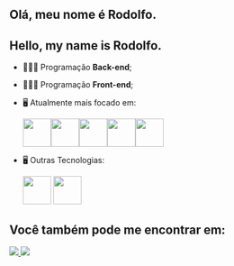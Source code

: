 ## Olá, meu nome é Rodolfo.
## Hello, my name is Rodolfo.

- 👨🏻‍💻 Programação **Back-end**;
- 👨🏻‍💻 Programação **Front-end**;
- 🖥️ Atualmente mais focado em:
  
  <div style='display: flex;'>
  <img width='50' height='50' src="https://cdn.jsdelivr.net/gh/devicons/devicon/icons/python/python-original.svg" />

  <img  width='50' height='50' src="https://cdn.jsdelivr.net/gh/devicons/devicon/icons/django/django-plain.svg" />
  
  <img width='50' height='50' src="https://cdn.jsdelivr.net/gh/devicons/devicon/icons/html5/html5-original.svg" />

  <img width='50' height='50' src="https://cdn.jsdelivr.net/gh/devicons/devicon/icons/css3/css3-original.svg" />

  <img width='50' height='50' src="https://cdn.jsdelivr.net/gh/devicons/devicon/icons/javascript/javascript-original.svg" />
  </div>
  

- 🖥️ Outras Tecnologias:

  <img  width='50' height='50' src="https://cdn.jsdelivr.net/gh/devicons/devicon/icons/sqlite/sqlite-original.svg" />
  
  <img width='50' height='50' src="https://cdn.jsdelivr.net/gh/devicons/devicon/icons/github/github-original.svg" />

## Você também pode me encontrar em:
  <a href="https://www.linkedin.com/in/rodolfo-bezerra-ab071a277/">
  <img src="https://img.shields.io/badge/LinkedIn-0077B5?style=for-the-badge&logo=linkedin&logoColor=white" />
  </a>
  <a href="https://github.com/Rodolfo-desenvolve">
  <img src="https://img.shields.io/badge/github-000000?style=for-the-badge&logo=github&logoColor=white" />
  </a>

  
